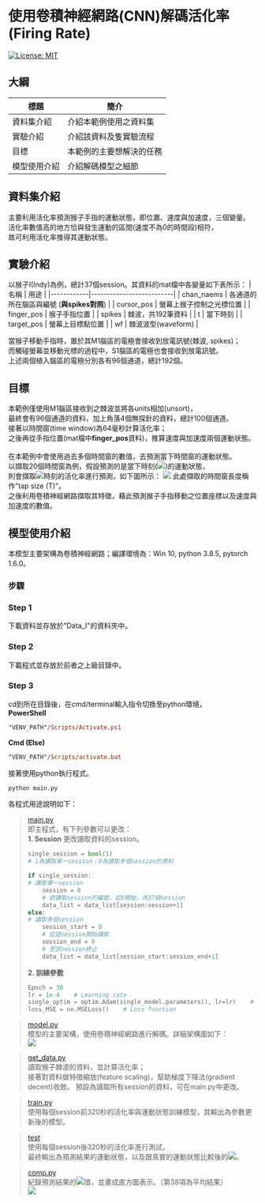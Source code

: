
# 使用卷積神經網路(CNN)解碼活化率(Firing Rate)
[![License: MIT](https://img.shields.io/badge/License-MIT-yellow.svg)](https://opensource.org/licenses/MIT)
## 大綱

|標題|簡介|
|------------|-------------------------|
| 資料集介紹 | 介紹本範例使用之資料集 |
| 實驗介紹 | 介紹該資料及隻實驗流程 |
| 目標 | 本範例的主要想解決的任務   |
| 模型使用介紹 | 介紹解碼模型之細節  |

## 資料集介紹

主要利用活化率預測猴子手指的運動狀態，即位置、速度與加速度，三個變量。\
活化率數值高的地方恰與發生運動的區間(速度不為0的時間段)相符，\
故可利用活化率推得其運動狀態。

## 實驗介紹

以猴子I(Indy)為例，總計37個session。其資料的mat檔中各變量如下表所示：
| 名稱 | 用途   |
|------------|--------------------------|
| chan_naems | 各通道的所在腦區與編號 (**與spikes對照**)   |
| cursor_pos | 螢幕上猴子控制之光標位置 |
| finger_pos | 猴子手指位置             |
| spikes     | 棘波，共192筆資料         |
| t          | 當下時刻                 |
| target_pos | 螢幕上目標點位置         |
| wf         | 棘波波型(waveform)       |

當猴子移動手指時，置於其M1腦區的電極會接收到放電訊號(棘波, spikes)；\
而觸碰螢幕並移動光標的過程中，S1腦區的電極也會接收到放電訊號。\
上述兩個植入腦區的電極分別各有96個通道，總計192個。

## 目標

本範例僅使用M1腦區接收到之棘波並將各units相加(unsort)，\
最終會有96個通道的資料，加上角落4個無探針的資料，總計100個通道。\
接著以時間窗(time window)為64毫秒計算活化率；\
之後再從手指位置(mat檔中**finger_pos**資料)，推算速度與加速度兩個運動狀態。\
\
在本範例中會使用過去多個時間窗的數值，去預測當下時間窗的運動狀態。\
以擷取20個時間窗為例，假設預測的是當下時刻(<img src="http://chart.googleapis.com/chart?cht=tx&chl= ${t}$" style="border:none;">)的運動狀態，\
則會擷取<img src="http://chart.googleapis.com/chart?cht=tx&chl= ${(t-20}\sim{t)}$" style="border:none;">時刻的活化率進行預測，如下圖所示：
<img src=https://i.imgur.com/RanhWOs.png>
此處擷取的時間窗長度稱作"tap size (T)"。\
之後利用卷積神經網路擷取其特徵，藉此預測猴子手指移動之位置座標以及速度與加速度的數值。

## 模型使用介紹

本模型主要架構為卷積神經網路；編譯環境為：Win 10, python 3.8.5, pytorch 1.6.0。

### 步驟
### Step 1
下載資料並存放於"Data_I"的資料夾中。

### Step 2
下載程式並存放於前者之上級目錄中。

### Step 3
cd到所在目錄後，在cmd/terminal輸入指令切換至python環境，\
**PowerShell**
```ps
"VENV_PATH"/Scripts/Activate.ps1
```
**Cmd (Else)**
```ps
"VENV_PATH"/Scripts/activate.bat
```
接著使用python執行程式。
```ps
python main.py
```
各程式用途說明如下：
> [main.py](https://github.com/Abner0627/nc_lab_abner/blob/main/main.py)\
> 即主程式，有下列參數可以更改：\
> **1. Session**
> 更改讀取資料的session。
>  ```python
> single_session = bool(1)
> # 1為讀取單一session；0為讀取多個session的資料
> ```
> ```python
> if single_session:    
> # 讀取單一session
>     session = 0    
>     # 欲讀取session的編號，從0開始，共37個session
>     data_list = data_list[session:session+1]
> else:    
> # 讀取多個session
>     session_start = 0
>     # 從該session開始讀取
>     session_end = 0
>     # 至該session終止
>     data_list = data_list[session_start:session_end+1]
> ```
> **2. 訓練參數**
> ```python
> Epoch = 30
> lr = 1e-4    # Learning rate
> single_optim = optim.Adam(single_model.parameters(), lr=lr)    # Optimizer
> loss_MSE = nn.MSELoss()    # Loss function
> ```


> [model.py](https://github.com/Abner0627/nc_lab_abner/blob/main/model.py)\
> 模型的主要架構，使用卷積神經網路進行解碼。詳細架構圖如下：\
> <img src=https://i.imgur.com/c3IdQDs.png>


> [get_data.py](https://github.com/Abner0627/nc_lab_abner/blob/main/get_data.py)\
> 讀取猴子棘波的資料，並計算活化率；\
> 接著對資料做特徵縮放(feature scaling)，幫助梯度下降法(gradient decent)收斂。
> 預設為讀取所有session的資料，可在main.py中更改。


> [train.py](https://github.com/Abner0627/nc_lab_abner/blob/main/train.py)\
> 使用每個session前320秒的活化率與運動狀態訓練模型，其輸出為參數更新後的模型。


> [test](https://github.com/Abner0627/nc_lab_abner/blob/main/main.py#L96)\
> 使用每個session後320秒的活化率進行測試，\
> 最終輸出為預測結果的運動狀態，以及跟真實的運動狀態比較後的<img src="http://chart.googleapis.com/chart?cht=tx&chl= $R^2$" style="border:none;">。


> [comp.py](https://github.com/Abner0627/nc_lab_abner/blob/main/comp.py)\
> 紀錄預測結果的<img src="http://chart.googleapis.com/chart?cht=tx&chl= $R^2$" style="border:none;">值，並畫成直方圖表示。（第38項為平均結果）\
> <img src=https://i.imgur.com/cWZCfKS.png>
